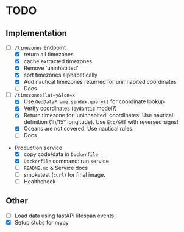 # TODO

## Implementation

- [ ] `/timezones` endpoint
    - [x] return all timezones
    - [x] cache extracted timezones
    - [x] Remove 'uninhabited'
    - [x] sort timezones alphabetically
    - [x] Add nautical timezones returned for uninhabited coordinates
    - [ ] Docs
- [ ] `/timezones?lat=y&lon=x`
    - [x] Use `GeoDataFrame.sindex.query()` for coordinate lookup
    - [x] Verify coordinates (`pydantic` model?)
    - [x] Return timezone for 'uninhabited' coordinates: Use nautical definition (1h/15° longitude). Use `Etc/GMT` with reversed signs!
    - [x] Oceans are not covered: Use nautical rules.
    - [ ] Docs
- Production service
    - [x] copy code/data in `Dockerfile`
    - [x] `Dockerfile` command: run service
    - [ ] `README.md` & Service docs
    - [ ] smoketest (`curl`) for final image.
    - [ ] Healthcheck

## Other
- [ ] Load data using fastAPI lifespan events
- [x] Setup stubs for mypy
